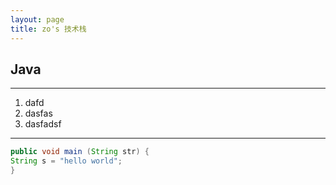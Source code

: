 ```yaml
---
layout: page
title: zo's 技术栈
---
```


## Java

---

1. dafd
2. dasfas
3. dasfadsf

---

```java
public void main (String str) {
String s = "hello world";
}
```
